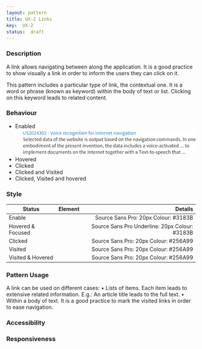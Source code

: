```yaml
---
layout: pattern
title: UX-2 Links
key:  UX-2
status:  draft 
---
```



### Description
A link allows navigating between along the application. It is a good practice to show visually a link in order to inform the users they can click on it. 

This pattern includes a particular type of link, the contextual one. It is a word or phrase (known as keyword) within the body of text or list. Clicking on this keyword leads to related content.  

### Behaviour

- Enabled
![Enabled link](ux02resources/link-e.png "Enabled Link")
- Hovered
- Clicked
- Clicked and Visited
- Clicked, Visited and hovered

### Style

| Status                | Element           | Details                                 |
| --------------------- |:-----------------:| ---------------------------------------:|
|Enable                 |                   | Source Sans Pro: 20px   Colour: #3183B  |
| Hovered & Focused     |                   | Source Sans Pro Underline: 20px   Colour: #3183B |
| Clicked               |                   | Source Sans Pro: 20px   Colour: #256A99 |
| Visited               |                   | Source Sans Pro: 20px   Colour: #256A99 |
| Visited & Hovered     |                   | Source Sans Pro: 20px   Colour: #256A99 |


### Pattern Usage
A link can be used on different cases:
•	Lists of items. Each item leads to extensive related information. E.g.: An article title leads to the full text. 
•	Within a body of text. 
It is a good practice to mark the visited links in order to ease navigation.  

### Accessibility

### Responsiveness
